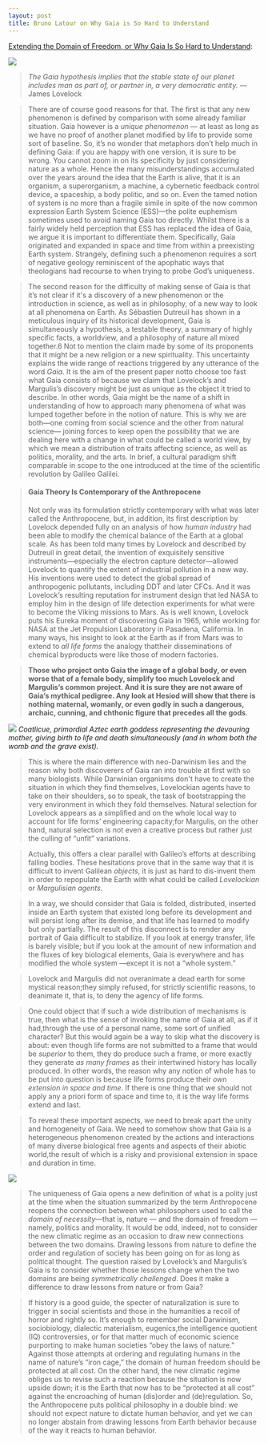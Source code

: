 ```yaml
---
layout: post
title: Bruno Latour on Why Gaia is So Hard to Understand
---
```


[Extending the Domain of Freedom, or Why Gaia Is So Hard to Understand](http://bruno-latour.fr/sites/default/files/157-CRITICAL-INQUIRY-GAIA-FREEDOM.pdf):

![](https://upload.wikimedia.org/wikipedia/commons/thumb/5/5b/Lorenz_attractor_yb.svg/768px-Lorenz_attractor_yb.svg.png)  

>*The Gaia hypothesis implies that the stable state of our
planet includes man as part of, or partner in, a very
democratic entity.*
>  —James Lovelock

> There are of course good reasons for that. The first is that any new phenomenon is defined by comparison with some already familiar situation. Gaia however is a *unique phenomenon* — at least as long as we have no proof of another planet modified by life to provide some sort of baseline. So, it’s no wonder that metaphors don’t help much in defining Gaia: if you are happy with one version, it is sure to be wrong. You cannot zoom in on its specificity by just considering nature as a whole. Hence the many misunderstandings accumulated over the years around the idea that the Earth is alive, that it is an organism, a superorganism, a machine, a cybernetic feedback control device, a spaceship, a body politic, and so on. Even the tamed notion of system is no more than a fragile simile in spite of the now common expression Earth System Science (ESS)—the polite euphemism sometimes used to avoid naming Gaia too directly.
Whilst there is a fairly widely held perception that ESS has replaced the idea of Gaia, we argue it is important to differentiate them. Specifically, Gaia originated and expanded in space and time from within a preexisting Earth system. Strangely, defining such a phenomenon requires a sort of negative geology reminiscent of the apophatic ways that theologians had recourse to when trying to probe God’s uniqueness.

> The second reason for the difficulty of making sense of Gaia is that it’s not clear if it's a discovery of a new phenomenon or the introduction in science, as well as in philosophy, of a new way to look at all phenomena on Earth. As Sébastien Dutreuil has shown in a meticulous inquiry of its historical development, Gaia is simultaneously a hypothesis, a testable theory, a summary of highly specific facts, a worldview, and a philosophy of nature all mixed together.6 Not to mention the claim made by some of its proponents that it might be a new religion or a new spirituality. This uncertainty explains the wide range of reactions triggered by any utterance of the word *Gaia*.
It is the aim of the present paper notto choose too fast what Gaia consists of because we claim that Lovelock’s and Margulis’s discovery might be just as unique as the object it tried to describe. In other words, Gaia might be the name of a shift in understanding of how to approach many phenomena of what was lumped together before in the notion of nature. This is why we are both—one coming from social science and the other from natural science— joining forces to keep open the possibility that we are dealing here with a change in what could be called a world view, by which we mean a distribution of traits affecting science, as well as politics, morality, and the arts. In brief, a cultural paradigm shift comparable in scope to the one introduced at the time of the scientific revolution by Galileo Galilei.


> #### **Gaia Theory Is Contemporary of the Anthropocene**
> Not only was its formulation strictly contemporary with what was later called the Anthropocene, but, in addition, its first description by Lovelock depended fully on an analysis of how *human industry* had been able to modify the chemical balance of the Earth at a global scale.
As has been told many times by Lovelock and described by Dutreuil in great detail, the invention of exquisitely sensitive instruments—especially the electron capture detector—allowed Lovelock to quantify the extent of industrial pollution in a new way. His inventions were used to detect the global spread of anthropogenic pollutants, including DDT and later CFCs. And it was Lovelock’s resulting reputation for instrument design that led NASA to employ him in the design of life detection experiments for what were to become the Viking missions to Mars.
As is well known, Lovelock puts his Eureka moment of discovering Gaia in 1965, while working for NASA at the Jet Propulsion Laboratory in Pasadena, California. In many ways, his insight to look at the Earth as if from Mars was to extend to *all life forms* the analogy thattheir disseminations of chemical byproducts were like those of modern factories. 

> __Those who project onto Gaia the image of a global body, or even worse that of a female body, simplify too much Lovelock and Margulis’s common project. And it is sure they are not aware of Gaia’s mythical pedigree. Any look at Hesiod will show that there is nothing maternal, womanly, or even godly in such a dangerous, archaic, cunning, and chthonic figure that precedes all the gods__.

![](https://upload.wikimedia.org/wikipedia/commons/thumb/7/71/20041229-Coatlicue_%28Museo_Nacional_de_Antropolog%C3%ADa%29_MQ-3.jpg/800px-20041229-Coatlicue_%28Museo_Nacional_de_Antropolog%C3%ADa%29_MQ-3.jpg)
*Coatlicue, primordial Aztec earth goddess representing the devouring mother, giving birth to life and death simultaneously (and in whom both the womb and the grave exist).*

> This is where the main difference with neo-Darwinism lies and the reason why both discoverers of Gaia ran into trouble at first with so many biologists. While Darwinian organisms don't have to create the situation in which they find themselves, Lovelockian agents have to take on their shoulders, so to speak, the task of bootstrapping the very environment in which they fold themselves.
Natural selection for Lovelock appears as a simplified and on the whole local way to account for life forms’ engineering capacity;for Margulis, on the other hand, natural selection is not even a creative process but rather just the culling of “unfit” variations.

> Actually, this offers a clear parallel with Galileo’s efforts at describing falling bodies. These hesitations prove that in the same way that it is difficult to invent Galilean *objects*, it is just as hard to dis-invent them in order to repopulate the Earth with what could be called *Lovelockian* or *Margulisian agents*.  

> In a way, we should consider that Gaia is folded, distributed, inserted inside an Earth system that existed long before its development and will persist long after its demise, and that life has learned to modify but only partially. The result of this disconnect is to render any portrait of Gaia difficult to stabilize. If you look at energy transfer, life is barely visible; but if you look at the amount of new information and the fluxes of key biological elements, Gaia is everywhere and has modified the whole system —except it is not a “whole system.”

> Lovelock and Margulis did not overanimate a dead earth for some mystical reason;they simply refused, for strictly scientific reasons, to deanimate it, that is, to deny the agency of life forms.

> One could object that if such a wide distribution of mechanisms is true, then what is the sense of invoking the name of Gaia at all, as if it had,through the use of a personal name, some sort of unified character? But this would again be a way to skip what the discovery is about: even though life forms are not submitted to a frame that would be *superior* to them, they do produce such a frame, or more exactly they generate *as many frames* as their intertwined history has locally produced. In other words, the reason why any notion of whole has to be put into question is because life forms produce their *own extension in space and time*. If there is one thing that we should not apply any a priori form of space and time to, it is the way life forms extend and last.

> To reveal these important aspects, we need to break apart the unity and homogeneity of Gaia. We need to somehow show that Gaia is a heterogeneous phenomenon created by the actions and interactions of many diverse biological free agents and aspects of their abiotic world,the result of which is a risky and provisional extension in space and duration in time.

![](https://i.imgur.com/GX7vTrw.png)

> The uniqueness of Gaia opens a new definition of what is a polity just at the time when the situation summarized by the term Anthropocene reopens the connection between what philosophers used to call the *domain of necessity*—that is, nature — and the domain of freedom — namely, politics and morality. It would be odd, indeed, not to consider the new climatic regime as an occasion to draw new connections between the two domains. Drawing lessons from nature to define the order and regulation of society has been going on for as long as political thought. The question raised by Lovelock’s and Margulis’s Gaia is to consider whether those lessons change when the two domains are being *symmetrically challenged*. Does it make a difference to draw lessons from nature or from Gaia? 

> If history is a good guide, the specter of naturalization is sure to trigger in social scientists and those in the humanities a recoil of horror and rightly so. It’s enough to remember social Darwinism, sociobiology, dialectic materialism, eugenics,the intelligence quotient (IQ) controversies, or for that matter much of economic science purporting to make human societies “obey the laws of nature.” Against those attempts at ordering and regulating humans in the name of nature’s “iron cage,” the domain of human freedom should be protected at all cost. On the other hand, the new climatic regime obliges us to revise such a reaction because the situation is now upside down; it is the Earth that now has to be “protected at all cost” against the encroaching of human (dis)order and (de)regulation. So, the Anthropocene puts political philosophy in a double bind: we should not expect nature to dictate human behavior, and yet we can no longer abstain from drawing lessons from Earth behavior because of the way it reacts to human behavior. 

